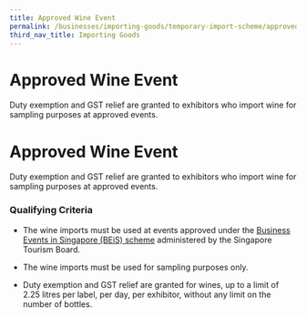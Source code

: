 ```yaml
---
title: Approved Wine Event
permalink: /businesses/importing-goods/temporary-import-scheme/approved-wine-event
third_nav_title: Importing Goods
---
```


# Approved Wine Event

Duty exemption and GST relief are granted to exhibitors who import wine for sampling purposes at approved events.

# Approved Wine Event

Duty exemption and GST relief are granted to exhibitors who import wine for sampling purposes at approved events.

### Qualifying Criteria
    
   -   The wine imports must be used at events approved under the [Business Events in Singapore (BEiS) scheme](https://www.visitsingapore.com/mice/en/plan-your-event/event-assistance-schemes/beis/overview/) administered by the Singapore Tourism Board.

-   The wine imports must be used for sampling purposes only.

-   Duty exemption and GST relief are granted for wines, up to a limit of 2.25 litres per label, per day, per exhibitor, without any limit on the number of bottles.

